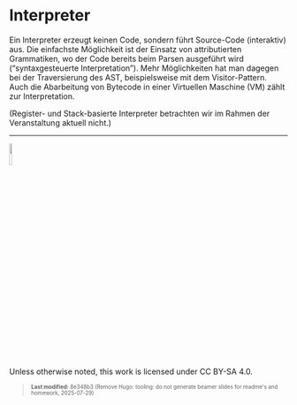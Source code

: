 # Interpreter

Ein Interpreter erzeugt keinen Code, sondern führt Source-Code
(interaktiv) aus. Die einfachste Möglichkeit ist der Einsatz von
attributierten Grammatiken, wo der Code bereits beim Parsen ausgeführt
wird (“syntaxgesteuerte Interpretation”). Mehr Möglichkeiten hat man
dagegen bei der Traversierung des AST, beispielsweise mit dem
Visitor-Pattern. Auch die Abarbeitung von Bytecode in einer Virtuellen
Maschine (VM) zählt zur Interpretation.

(Register- und Stack-basierte Interpreter betrachten wir im Rahmen der
Veranstaltung aktuell nicht.)

------------------------------------------------------------------------

<img src="https://licensebuttons.net/l/by-sa/4.0/88x31.png" width="10%">

Unless otherwise noted, this work is licensed under CC BY-SA 4.0.

<blockquote><p><sup><sub><strong>Last modified:</strong> 8e348b3 (Remove Hugo: tooling: do not generate beamer slides for readme's and homework, 2025-07-29)<br></sub></sup></p></blockquote>

